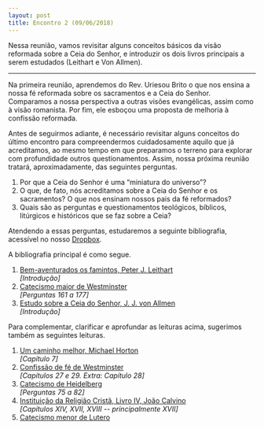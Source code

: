 ```yaml
---
layout: post
title: Encontro 2 (09/06/2018)
---
```


Nessa reunião, vamos revisitar alguns conceitos básicos da
visão reformada sobre a Ceia do Senhor, e introduzir os
dois livros principais a serem estudados (Leithart e Von
Allmen).

-----------

Na primeira reunião, aprendemos do Rev. Uriesou Brito o que
nos ensina a nossa fé reformada sobre os sacramentos e a Ceia
do Senhor. Comparamos a nossa perspectiva a outras visões
evangélicas, assim como à visão romanista. Por fim, ele
esboçou uma proposta de melhoria à confissão reformada.

Antes de seguirmos adiante, é necessário revisitar alguns
conceitos
do
último
encontro
para
compreendermos
cuidadosamente aquilo que já acreditamos, ao mesmo tempo
em que preparamos o terreno para explorar com profundidade
outros questionamentos. Assim, nossa próxima reunião tratará,
aproximadamente, das seguintes perguntas.

1. Por que a Ceia do Senhor é uma “miniatura do
universo”?
2. O que, de fato, nós acreditamos sobre a Ceia do Senhor
e os sacramentos? O que nos ensinam nossos pais da fé
reformados?
3. Quais são as perguntas e questionamentos teológicos,
bíblicos, litúrgicos e históricos que se faz sobre a Ceia?

Atendendo a
essas
perguntas,
estudaremos
a
seguinte
bibliografia, acessível no nosso [Dropbox][dropbox].

A bibliografia principal é como segue.

1. [Bem-aventurados os famintos, Peter J.
   Leithart][leithart]  
   *[Introdução]*
2.  [Catecismo maior de Westminster][catecismomaior]  
   *[Perguntas 161 a 177]*
3. [Estudo sobre a Ceia do Senhor, J. J. von
   Allmen][allmen]  
   *[Introdução]*

Para complementar, clarificar e aprofundar as leituras
acima, sugerimos também as seguintes leituras.

1. [Um caminho melhor, Michael Horton][hortonceia]   
   *[Capítulo 7]*  
1. [Confissão de fé de Westminster][cfw]  
   *[Capítulos 27 e 29. Extra: Capítulo 28]*
1. [Catecismo de Heidelberg][heidelberg]  
   *[Perguntas 75 a 82]*
1. [Instituição da Religião Cristã, Livro IV, João Calvino][institutasiv]  
   *[Capítulos XIV, XVII, XVIII -- principalmente XVII]*
1. [Catecismo menor de Lutero][catecismomenorlutero]

[dropbox]: https://www.dropbox.com/sh/vrqdb5abe56qx2z/AAArFTEFBaAkOPMg6N97KR-Ta?dl=0
[allmen]: https://www.dropbox.com/s/jghwp6vh12dews3/estudo_ceia_do_senhor_allmen.pdf?dl=0 
[leithart]: https://www.dropbox.com/s/xyvomhlnfgtz1jq/bem_aventurados_os_famintos_leithart.pdf?dl=0 
[hortonceia]: https://www.dropbox.com/s/75ioc3l6r57ymad/hortonceia_capitulo7.pdf?dl=0 
[catecismomaior]: http://www.monergismo.com/textos/catecismos/catecismomaior_westminster.htm 
[cfw]: http://www.monergismo.com/textos/credos/cfw.htm 
[catecismomenorlutero]: http://catechism.cph.org/pt/sacramento-do-altar.html 
[institutasiv]: http://www.protestantismo.com.br/institutas/joao_calvino_institutas4.pdf
[heidelberg]: http://www.heidelberg-catechism.com/pdf/lords-days/O%20CATECISMO%20DE%20HEIDELBERG%20(Portuguese).pdf
